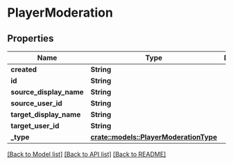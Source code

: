 # PlayerModeration

## Properties

Name | Type | Description | Notes
------------ | ------------- | ------------- | -------------
**created** | **String** |  | 
**id** | **String** |  | 
**source_display_name** | **String** |  | 
**source_user_id** | **String** |  | 
**target_display_name** | **String** |  | 
**target_user_id** | **String** |  | 
**_type** | [**crate::models::PlayerModerationType**](PlayerModerationType.md) |  | 

[[Back to Model list]](../README.md#documentation-for-models) [[Back to API list]](../README.md#documentation-for-api-endpoints) [[Back to README]](../README.md)


